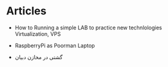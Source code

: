 # Articles

* How to Running a simple LAB to practice new technlologies
  Virtualization, VPS
* RaspberryPi as Poorman Laptop

* گشتی در مخازن دبیان

